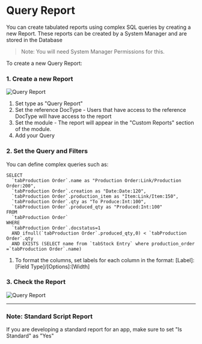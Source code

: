 # Query Report

You can create tabulated reports using complex SQL queries by creating a new Report. These reports can be created by a System Manager and are stored in the Database

> Note: You will need System Manager Permissions for this.

To create a new Query Report:

### 1. Create a new Report

![Query Report](/assets/frappe_io/images/how-to/query-report.png)

1. Set type as "Query Report"
1. Set the reference DocType - Users that have access to the reference DocType will have access to the report
1. Set the module - The report will appear in the "Custom Reports" section of the module.
1. Add your Query

### 2. Set the Query and Filters

You can define complex queries such as:


	SELECT
	  `tabProduction Order`.name as "Production Order:Link/Production Order:200",
	  `tabProduction Order`.creation as "Date:Date:120",
	  `tabProduction Order`.production_item as "Item:Link/Item:150",
	  `tabProduction Order`.qty as "To Produce:Int:100",
	  `tabProduction Order`.produced_qty as "Produced:Int:100"
	FROM
	  `tabProduction Order`
	WHERE
	  `tabProduction Order`.docstatus=1
	  AND ifnull(`tabProduction Order`.produced_qty,0) < `tabProduction Order`.qty
	  AND EXISTS (SELECT name from `tabStock Entry` where production_order =`tabProduction Order`.name)

1. To format the columns, set labels for each column in the format: [Label]:[Field Type]/[Options]:[Width]

### 3. Check the Report

![Query Report](/assets/frappe_io/images/how-to/query-report-out.png)

---

### Note: Standard Script Report

If you are developing a standard report for an app, make sure to set "Is Standard" as "Yes"
